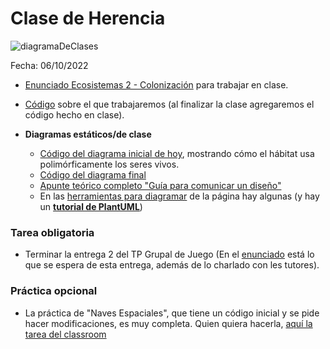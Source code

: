 # Clase de Herencia

![diagramaDeClases](https://www.plantuml.com/plantuml/png/fPBBQkim48RtUWgHrJc5-0bAYGcXNHPwsV-sHAoYIpiZ6KgQTozY8e8nPDEbVcc--PZHZZCeb-3LwC6idp2uZAnFIclDbYo_kpbnFGqk1J3-_Qy7onc7UFWgphk1N99qmdVlZoMcMYJHATWy9NFMNTUfixgqUVQ86T85FXT2Wqhbgbz6G7GtcNrq0LwOdvRJtucFXFW18Se3pHX1Rr7AMZWvGyYWrsGIrvjsiPxI5VvYgPe9VNPpzMsaqQMuriyfWFfZmItdVR7pLPaIxmiCmInsA1xDuFvdkxrCRvd9bbJx4zi7lRdRDF4MorCPrI8J5RMpqPJWVm40)

Fecha: 06/10/2022

- [Enunciado Ecosistemas 2 - Colonización](https://docs.google.com/document/d/1BKAOWa0yY5GbMemU3BBdxooUVR4mwlqutfLG5Mta384/edit) para trabajar en clase.
- [Código](https://github.com/pdepjm/2022-o-ecosHerencia) sobre el que trabajaremos (al finalizar la clase agregaremos el código hecho en clase).

- **Diagramas estáticos/de clase**
  - [Código del diagrama inicial de hoy](http://www.plantuml.com/plantuml/uml/hP5FIySm38Rl_HJXTrB1VWAHxJ3mA0ZUioswGFzeamvaxhkxqlKWWXUzDI-yprEIJXIJPk_Cv5047d1aHOND081G8ddcDKgPHeuU1Q-koq17RmZ3UsR7O-9OqmK_UlUQGoob6csUT8dp3jPQivjJy-WmA5OBEiq9osizMWrU2J-yYXu3_yhk0tjqbVr64l-3p44flU14y4If063x2wv1xZwjFV_xFQlxCUqQj_TmkRaqj-aepCV9lW00), mostrando cómo el hábitat usa polimórficamente los seres vivos.
  - [Código del diagrama final](http://www.plantuml.com/plantuml/uml/fPBBQkim48RtUWgHrJc5-0bAYGcXNHPwsV-sHAoYIpiZ6KgQTozY8e8nPDEbVcc--PZHZZCeb-3LwC6idp2uZAnFIclDbYo_kpbnFGqk1J3-_Qy7onc7UFWgphk1N99qmdVlZoMcMYJHATWy9NFMNTUfixgqUVQ86T85FXT2Wqhbgbz6G7GtcNrq0LwOdvRJtucFXFW18Se3pHX1Rr7AMZWvGyYWrsGIrvjsiPxI5VvYgPe9VNPpzMsaqQMuriyfWFfZmItdVR7pLPaIxmiCmInsA1xDuFvdkxrCRvd9bbJx4zi7lRdRDF4MorCPrI8J5RMpqPJWVm40)
  - [Apunte teórico completo "Guía para comunicar un diseño"](https://docs.google.com/document/d/1eXLlNppAX-7E2M8Xxs0MCckdn4XVEYmeQNaS_E1RqTc/edit)
  - En las [herramientas para diagramar](https://www.pdep.com.ar/software/herramientas-para-diagramar) de la página hay algunas (y hay un [**tutorial de PlantUML**](https://github.com/pdep-noche-mavi/tutorial-plantuml))


### Tarea obligatoria
- Terminar la entrega 2 del TP Grupal de Juego (En el [enunciado](https://docs.google.com/document/d/1e3oZyCJD0-c55gTmNZG72RpOFEAEt-4gKqzKgdMVI_w/edit?usp=sharing) está lo que se espera de esta entrega, además de lo charlado con les tutores).

### Práctica opcional
- La práctica de "Naves Espaciales", que tiene un código inicial y se pide hacer modificaciones, es muy completa. Quien quiera hacerla, [aquí la tarea del classroom](https://classroom.github.com/a/ohJ36njy)
